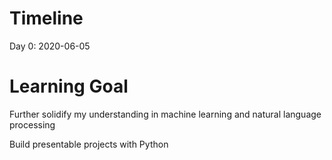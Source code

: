 

# Timeline 

Day 0: 2020-06-05 

# Learning Goal

Further solidify my understanding in machine learning and natural language processing

Build presentable projects with Python 